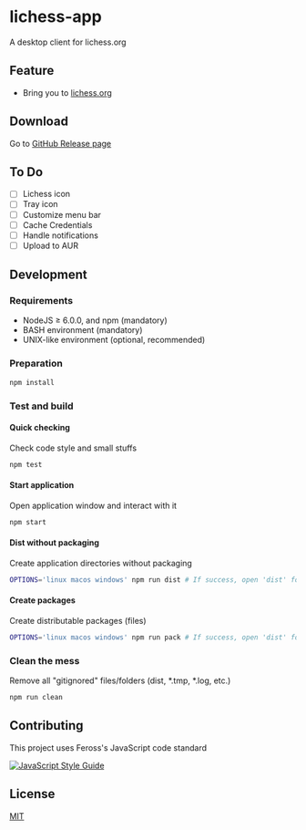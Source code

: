 # lichess-app
A desktop client for lichess.org

## Feature

* Bring you to [lichess.org](https://lichess.org)

## Download

Go to [GitHub Release page](https://git.io/v9wH6)

## To Do

- [ ] Lichess icon
- [ ] Tray icon
- [ ] Customize menu bar
- [ ] Cache Credentials
- [ ] Handle notifications
- [ ] Upload to AUR

## Development

### Requirements

* NodeJS ≥ 6.0.0, and npm (mandatory)
* BASH environment (mandatory)
* UNIX-like environment (optional, recommended)

### Preparation

```bash
npm install
```

### Test and build

#### Quick checking

Check code style and small stuffs

```bash
npm test
```

#### Start application

Open application window and interact with it

```bash
npm start
```

#### Dist without packaging

Create application directories without packaging

```bash
OPTIONS='linux macos windows' npm run dist # If success, open 'dist' folder to see the result
```

#### Create packages

Create distributable packages (files)

```bash
OPTIONS='linux macos windows' npm run pack # If success, open 'dist' folder to see the result
```

### Clean the mess

Remove all "gitignored" files/folders (dist, \*.tmp, \*.log, etc.)

```bash
npm run clean
```

## Contributing

This project uses Feross's JavaScript code standard

[![JavaScript Style Guide](https://cdn.rawgit.com/feross/standard/master/badge.svg)](https://github.com/feross/standard)

## License

[MIT](./LICENSE.md)
